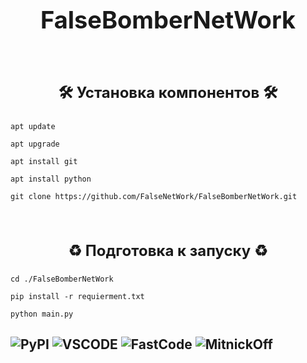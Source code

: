 <h1 align="center", style="font-size: 38px; font-weight: bold;">FalseBomberNetWork</h1>
<br/>
<h3 align="center", style="font-size: 24px">🛠 Установка компонентов 🛠</h3>

	apt update

	apt upgrade

	apt install git

    apt install python

	git clone https://github.com/FalseNetWork/FalseBomberNetWork.git
<br/>
<h3 align="center", style="font-size: 24px">♻️ Подготовка к запуску ♻️</h3>

    cd ./FalseBomberNetWork

    pip install -r requierment.txt

    python main.py

## ![PyPI](https://img.shields.io/pypi/v/tkinter-page?color=orange&label=Tkinter%20%7C%20python%203.10&style=plastic) ![VSCODE](https://img.shields.io/static/v1?label=VSCODE&message=Code&color=<COLOR>) ![FastCode](https://img.shields.io/badge/Fast-Code-blue) ![MitnickOff](https://img.shields.io/badge/Mitnick-Off-blueviolet)
